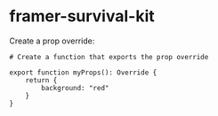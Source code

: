 # framer-survival-kit

Create a prop override:

```
# Create a function that exports the prop override

export function myProps(): Override {
    return {
        background: "red"
    }
}

```